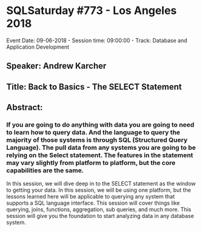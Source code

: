 # SQLSaturday #773 - Los Angeles 2018
Event Date: 09-06-2018 - Session time: 09:00:00 - Track: Database and Application Development
## Speaker: Andrew Karcher
## Title: Back to Basics - The SELECT Statement
## Abstract:
### If you are going to do anything with data you are going to need to learn how to query data. And the language to query the majority of those systems is through SQL (Structured Query Language). The pull data from any systems you are going to be relying on the Select statement. The features in the statement may vary slightly from platform to platform, but the core capabilities are the same.

In this session, we will dive deep in to the SELECT statement as the window to getting your data. In this session, we will be using one platform, but the lessons learned here will be applicable to querying any system that supports a SQL language interface. This session will cover things like querying, joins, functions, aggregation, sub queries, and much more. This session will give you the foundation to start analyzing data in any database system.
